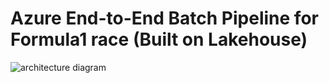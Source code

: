 # Azure End-to-End Batch Pipeline for Formula1 race (Built on Lakehouse)

![architecture diagram](https://github.com/Dipeshgandhi131/Bigdata_projects/assets/91051383/6acea139-c2eb-4eb3-9b05-10bd06c76bfe)
